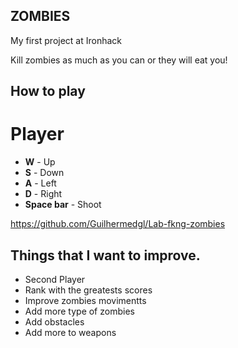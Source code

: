 
## ZOMBIES

My first project at Ironhack

Kill zombies as much as you can or they will eat you!

## How to play

# Player

 + **W** - Up
 + **S** - Down
 + **A** - Left
 + **D** - Right
 + **Space bar** - Shoot

https://github.com/Guilhermedgl/Lab-fkng-zombies

## Things that I want to improve.

+ Second Player
+ Rank with the greatests scores
+ Improve zombies movimentts
+ Add more type of zombies
+ Add obstacles
+ Add more to weapons




